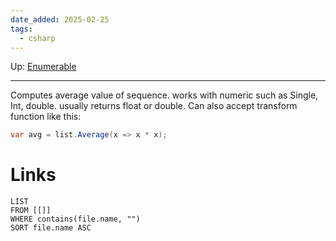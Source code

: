 ```yaml
---
date_added: 2025-02-25
tags:
  - csharp
---
```

Up: [Enumerable](Enumerable.md)
___
Computes average value of sequence. works with numeric such as Single, Int, double. usually returns float or double. Can also accept transform function like this:
 ```csharp
 var avg = list.Average(x => x * x);
 ```
# Links
```dataview
LIST
FROM [[]]
WHERE contains(file.name, "")
SORT file.name ASC
```
